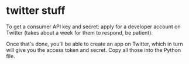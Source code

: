 # twitter stuff

To get a consumer API key and secret: apply for a developer account on Twitter (takes about a week for them to respond, be patient).

Once that's done, you'll be able to create an app on Twitter, which in turn will give you the access token and secret. Copy all those into the Python file.
